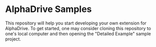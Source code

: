 # AlphaDrive Samples
This repository will help you start developing your own 
extension for AlphaDrive.  To get started, one may consider
cloning this repository to one's local computer and then opening
the "Detailed Example" sample project.